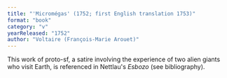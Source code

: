 ```yaml
---
title: "'Micromégas' (1752; first English translation 1753)"
format: "book"
category: "v"
yearReleased: "1752"
author: "Voltaire (François-Marie Arouet)"
---
```

This work of proto-sf, a satire involving the experience of two alien giants who visit Earth, is referenced in Nettlau's _Esbozo_ (see bibliography).

